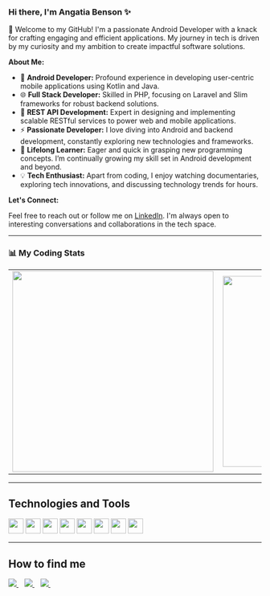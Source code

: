 ### Hi there, I'm Angatia Benson ✨

👋 Welcome to my GitHub! I'm a passionate Android Developer with a knack for crafting engaging and efficient applications. My journey in tech is driven by my curiosity and my ambition to create impactful software solutions.

**About Me:**

- 📱 **Android Developer:** Profound experience in developing user-centric mobile applications using Kotlin and Java.
- 🌐 **Full Stack Developer:** Skilled in PHP, focusing on Laravel and Slim frameworks for robust backend solutions.
- 🔗 **REST API Development:** Expert in designing and implementing scalable RESTful services to power web and mobile applications.
- :zap: **Passionate Developer:** I love diving into Android and backend development, constantly exploring new technologies and frameworks.
- 🌱 **Lifelong Learner:** Eager and quick in grasping new programming concepts. I’m continually growing my skill set in Android development and beyond.
- 💡 **Tech Enthusiast:** Apart from coding, I enjoy watching documentaries, exploring tech innovations, and discussing technology trends for hours.

**Let's Connect:**

Feel free to reach out or follow me on [LinkedIn](https://www.linkedin.com/in/angatia-benson/). I'm always open to interesting conversations and collaborations in the tech space.

---

### 📊 My Coding Stats

<center>
  <table>
    <tr>
        <td><img width="400px" align="left" src="https://github-readme-stats.vercel.app/api?username=BantosBen&count_private=true&show_icons=true&theme=dark&layout=compact" /></td>
        <td><img width="380px" align="left" src="https://github-readme-stats.vercel.app/api/top-langs/?username=BantosBen&hide=html&layout=compact&theme=dark" /></td>
      <td><img src="https://github-readme-stats.vercel.app/api/wakatime/?username=angatiabenson&hide=html&layout=compact&theme=dark" align="center" /></td>
    </tr>   
  </table>
</center>
<hr>
<h2 align="left">Technologies and Tools</h2>
<p align="left">
  <img src="https://img.shields.io/badge/Android-3DDC84?style=for-the-badge&logo=android&logoColor=white" height="30"/>
  <img src="https://img.shields.io/badge/Kotlin-0095D5?&style=for-the-badge&logo=kotlin&logoColor=white" height="30"/>
  <img src="https://img.shields.io/badge/Java-ED8B00?style=for-the-badge&logo=java&logoColor=white" height="30"/>
  <img src="https://img.shields.io/badge/Firebase-ffca28?style=for-the-badge&logo=firebase&logoColor=white" height="30"/>
  <img src="https://img.shields.io/badge/PHP-7377AD?style=for-the-badge&logo=php&logoColor=white" height="30"/>
  <img src="https://img.shields.io/badge/Laravel-F72B1D?style=for-the-badge&logo=laravel&logoColor=white" height="30"/>
   <img src="https://img.shields.io/badge/MySQL-DD8A00?style=for-the-badge&logo=mysql&logoColor=white" height="30"/>
  <img src="https://img.shields.io/badge/Git-F05032?style=for-the-badge&logo=git&logoColor=white" height="30"/>
  
 
</p>
<hr>
<h2 align="left">How to find me</h2>
<a href="https://twitter.com/bensonetia">
    <img src="https://img.shields.io/badge/Twitter-1DA1F2?style=for-the-badge&logo=twitter&logoColor=white" />    
  </a>&nbsp;&nbsp;
 <a href="https://www.linkedin.com/in/angatia-benson/">
    <img src="https://img.shields.io/badge/linkedin-%230077B5.svg?&style=for-the-badge&logo=linkedin&logoColor=white" />
  </a>&nbsp;&nbsp;
  <a href="angatiabenson1@gmail.com">
    <img src="https://img.shields.io/badge/Gmail-D14836?style=for-the-badge&logo=gmail&logoColor=white" />
  </a>&nbsp;&nbsp;
 </p>
